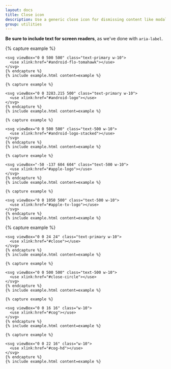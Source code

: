 ```yaml
---
layout: docs
title: Close icon
description: Use a generic close icon for dismissing content like modals and alerts.
group: utilities
---
```


**Be sure to include text for screen readers**, as we've done with `aria-label`.

<div class="row">
  <div class="col">
    {% capture example %}

    <svg viewBox="0 0 500 500" class="text-primary w-10">
      <use xlink:href="#android-flo-tomahawk"></use>
    </svg>
    {% endcapture %}
    {% include example.html content=example %}

    {% capture example %}

    <svg viewBox="0 0 3283.215 500" class="text-primary w-10">
      <use xlink:href="#android-logo"></use>
    </svg>
    {% endcapture %}
    {% include example.html content=example %}

    {% capture example %}

    <svg viewBox="0 0 500 500" class="text-500 w-10">
      <use xlink:href="#android-logo-stacked"></use>
    </svg>
    {% endcapture %}
    {% include example.html content=example %}

    {% capture example %}

    <svg viewBox="-50 -137 604 604" class="text-500 w-10">
      <use xlink:href="#apple-logo"></use>
    </svg>
    {% endcapture %}
    {% include example.html content=example %}

    {% capture example %}

    <svg viewBox="0 0 1050 500" class="text-500 w-10">
      <use xlink:href="#apple-tv-logo"></use>
    </svg>
    {% endcapture %}
    {% include example.html content=example %}

  </div>
  <div class="col">
    {% capture example %}

    <svg viewBox="0 0 24 24" class="text-primary w-10">
      <use xlink:href="#close"></use>
    </svg>
    {% endcapture %}
    {% include example.html content=example %}

    {% capture example %}

    <svg viewBox="0 0 500 500" class="text-500 w-10">
      <use xlink:href="#close-circle"></use>
    </svg>
    {% endcapture %}
    {% include example.html content=example %}

    {% capture example %}

    <svg viewBox="0 0 16 16" class="w-10">
      <use xlink:href="#cog"></use>
    </svg>
    {% endcapture %}
    {% include example.html content=example %}

    {% capture example %}

    <svg viewBox="0 0 22 16" class="w-10">
      <use xlink:href="#cog-hd"></use>
    </svg>
    {% endcapture %}
    {% include example.html content=example %}

  </div>
</div>

